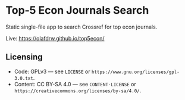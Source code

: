 # Top‑5 Econ Journals Search

Static single-file app to search Crossref for top econ journals.

Live: https://olafdrw.github.io/top5econ/

## Licensing

- Code: GPLv3 — see `LICENSE` or `https://www.gnu.org/licenses/gpl-3.0.txt`.
- Content: CC BY-SA 4.0 — see `CONTENT-LICENSE` or `https://creativecommons.org/licenses/by-sa/4.0/`.
